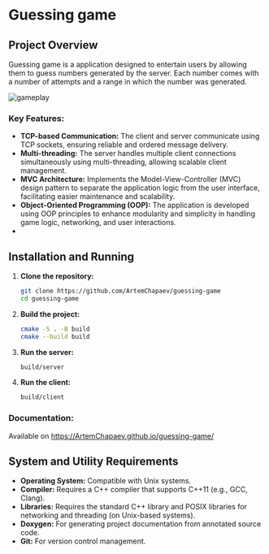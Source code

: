 # Guessing game

## Project Overview
Guessing game is a application designed to entertain users by allowing them to guess numbers generated by the server. 
Each number comes with a number of attempts and a range in which the number was generated.

![gameplay](docs/gameplay.gif)


### Key Features:
- **TCP-based Communication:** The client and server communicate using TCP sockets, ensuring reliable 
and ordered message delivery.
- **Multi-threading:** The server handles multiple client connections simultaneously using multi-threading, 
allowing scalable client management.
- **MVC Architecture:** Implements the Model-View-Controller (MVC) design pattern to separate the 
application logic from the user interface, facilitating easier maintenance and scalability.
- **Object-Oriented Programming (OOP):** The application is developed using OOP principles to enhance 
modularity and simplicity in handling game logic, networking, and user interactions.
- 

## Installation and Running
1. **Clone the repository:**
   ```bash
   git clone https://github.com/ArtemChapaev/guessing-game
   cd guessing-game
    ```
2. **Build the project:**
   ```bash
   cmake -S . -B build
   cmake --build build
   ```
3. **Run the server:**
    ```bash
   build/server
   ```

4. **Run the client:**
    ```bash
   build/client
   ```

### Documentation:
Available on https://ArtemChapaev.github.io/guessing-game/

## System and Utility Requirements
- **Operating System:** Compatible with Unix systems.
- **Compiler:** Requires a C++ compiler that supports C++11 (e.g., GCC, Clang).
- **Libraries:** Requires the standard C++ library and POSIX libraries for networking and threading (on Unix-based systems).
- **Doxygen:** For generating project documentation from annotated source code.
- **Git:** For version control management.
